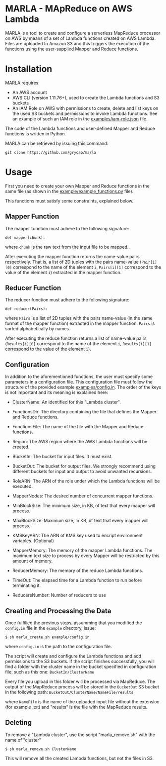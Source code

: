 # MARLA - MApReduce on AWS Lambda

MARLA is a tool to create and configure a serverless MapReduce processor on AWS by means of a set of Lambda functions created on AWS Lambda. Files are uploaded to Amazon S3 and this triggers the execution of the functions using the user-supplied Mapper and Reduce functions.

# Installation

MARLA requires:

* An AWS account
* AWS CLI (version 1.11.76+), used to create the Lambda functions and S3 buckets
* An IAM Role on AWS with permissions to create, delete and list keys on the used S3 buckets and permissions to invoke Lambda functions. See an example of such an IAM role in the [examples/iam-role.json](examples/iam-role.json) file.

The code of the Lambda functions and user-defined Mapper and Reduce functions is written in Python. 

MARLA can be retrieved by issuing this command:

  `git clone https://github.com/grycap/marla`

# Usage

First you need to create your own Mapper and Reduce functions in the same file (as shown in the  [example/example_functions.py](example/example_functions.py) file). 

This functions must satisfy some constraints, explained below.

## Mapper Function

The mapper function must adhere to the following signature:

  `def mapper(chunk):`
  
where `chunk` is the raw text from the input file to be mapped..

After executing the mapper function returns the name-value pairs respectively. That is, a list of 2D tuples with the pairs name-value (`Pair[i][0]` correspond to the name of the element `i`, `Pairs[i][1]` correspond to the value of the element `i`) extracted in the mapper function.
 
 
## Reducer Function

The reducer function must adhere to the following signature:
  
  `def reducer(Pairs):`
  
where `Pairs` is a list of 2D tuples with the pairs name-value (in the same format of the mapper function) extracted in the mapper function. `Pairs` is sorted alphabetically by names. 
 
 After executing the reduce function returns a list of name-value pairs (`Results[i][0]` correspond to the name of the element `i`, `Results[i][1]` correspond to the value of the element `i`).
 
 
## Configuration
 
 In addition to the aforementioned functions, the user must specify some parameters in a configuration file. This configuration file must follow the structure of the provided example [examples/config.in](examples/config.in). The order of the keys is not important and its meaning is explained here: 
 
  * ClusterName: An identified for this "Lambda cluster".
  
  * FunctionsDir: The directory containing the file that defines the Mapper and Reduce functions.
  
  * FunctionsFile: The name of the file with the Mapper and Reduce functions.
  
  * Region: The AWS region where the AWS Lambda functions will be created.
  
  * BucketIn: The bucket for input files. It must exist.
  
  * BucketOut: The bucket for output files. We strongly recommend using different buckets for input and output to avoid unwanted recursions.
  
  * RoleARN: The ARN of the role under which the Lambda functions will be executed.
  
  * MapperNodes: The desired number of concurrent mapper functions.
  
  * MinBlockSize: The minimum size, in KB, of text that  every mapper will process.
  
  * MaxBlockSize: Maximum size, in KB, of text that  every mapper will process.
   
  * KMSKeyARN: The ARN of KMS key used to encript environment variables. (Optional)
  
  * MapperMemory: The memory of the mapper Lambda functions. The maximum text size to process by every Mapper will be restricted by this amount of memory.
  
  * ReducerMemory: The memory of the reduce Lambda functions.
  
  * TimeOut: The elapsed time for a Lambda function to run before terminating it.
  
  * ReducersNumber: Number of reducers to use
 
 
## Creating and Processing the Data
 
 Once fulfilled the previous steps, assumming that you modified the `config.in` file in the `example` directory, issue:

 `$ sh marla_create.sh example/config.in`
 
 where `config.in` is the path to the configuration file. 
 
 The script will create and configure the Lambda functions and add permissions to the S3 buckets. If the script finishes successfully, you will find a folder with the cluster name in the bucket specified in configuration file, such as this one: `BucketIn/ClusterName`
 
Every file you upload in this folder will be processed via MapReduce. The output of the MapReduce process will be stored in the `BucketOut` S3 bucket in the following path: `BucketOut/ClusterName/NameFile/results`

where `NameFile` is the name of the uploaded input file without the extension (for example .txt) and "results" is the file with the MapReduce results.

## Deleting

To remove a "Lambda cluster", use the script "marla_remove.sh" with the name of "cluster"

`$ sh marla_remove.sh ClusterName`

This will remove all the created Lambda functions, but not the files in S3.
